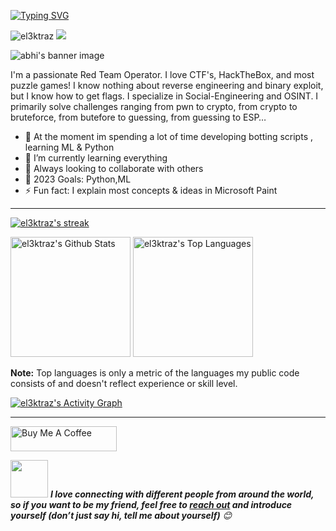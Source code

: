 [![Typing SVG](https://readme-typing-svg.herokuapp.com?multiline=true&width=500&lines=Entry-level+Software+Developer.++++++++++)](https://git.io/typing-svg)

<p> <img src="https://komarev.com/ghpvc/?username=el3ktraz&label=Profile%20views&color=blueviolet&style=flat" alt="el3ktraz" /> <img src="https://shields.io/endpoint?url=https://wakapi.dev/api/compat/shields/v1/el3ktraz/interval:30_days&color=blueviolet&label=Coding%20stats%20(last 30 days)" /> </p>

![abhi's banner image](https://github.com/el3ktraz/el3ktraz/assets/86217941/d88db363-3577-45ca-89ff-ba5ac6eeab5e)

I'm a passionate Red Team Operator. I love CTF's, HackTheBox, and most puzzle games! I know nothing about reverse engineering and binary exploit, but I know how to get flags. I specialize in Social-Engineering and OSINT. I primarily solve challenges ranging from pwn to crypto, from crypto to bruteforce, from butefore to guessing, from guessing to ESP…

- 🔭 At the moment im spending a lot of time developing  botting scripts , learning ML & Python
- 🌱 I’m currently learning everything 
- 👯 Always looking to collaborate with others 
- 🥅 2023 Goals: Python,ML 
- ⚡ Fun fact: I explain most concepts & ideas in Microsoft Paint

----

  <!-- GitHub Readme Streak Stats  -->
  <p>
    <a href="https://github.com/DenverCoder1/github-readme-streak-stats">
      <img title="🔥 Get streak stats for your profile at git.io/streak-stats" alt="el3ktraz's streak" src="https://streak-stats.demolab.com/?user=el3ktraz&theme=monokai-metallian&hide_border=true"/>
    </a>
    
  </p>


  <!-- profile stats  -->

  <a><img alt="el3ktraz's Github Stats" src="https://github-readme-stats.vercel.app/api/?username=el3ktraz&show_icons=true&include_all_commits=true&count_private=true&theme=react&hide_border=true&bg_color=1F222E&title_color=F85D7F&icon_color=F8D866" height="192px"/></a>
  <a href="https://github.com/anuraghazra/github-readme-stats"><img alt="el3ktraz's Top Languages" src="https://denvercoder1-github-readme-stats.vercel.app/api/top-langs/?username=el3ktraz&langs_count=8&layout=compact&theme=react&hide_border=true&bg_color=1F222E&title_color=F85D7F&icon_color=F8D866&hide=Jupyter%20Notebook,Roff" height="192px"/></a>
  <br/>

  <b>Note:</b> Top languages is only a metric of the languages my public code consists of and doesn't reflect experience or skill level.
  
  <!-- https://github.com/ashutosh00710/github-readme-activity-graph -->

  <a href="https://github.com/ashutosh00710/github-readme-activity-graph"><img alt="el3ktraz's Activity Graph" src="https://github-readme-activity-graph.vercel.app/graph/?username=el3ktraz&bg_color=1F222E&color=F8D866&line=F85D7F&point=FFFFFF&hide_border=true" /></a>


<!-- ufff -->
----
<p align="center">

 <a href="https://www.buymeacoffee.com/el3ktraz" target="_blank"><img src="https://cdn.buymeacoffee.com/buttons/default-white.png" alt="Buy Me A Coffee" height="40" width="170" ></a>


<img src="https://media.giphy.com/media/LnQjpWaON8nhr21vNW/giphy.gif" width="60"> <em><b>I love connecting with different people from around the world, so if you want to be my friend, feel free to <a href="https://twitter.com/">reach out</a> and introduce yourself (don’t just say hi, tell me about yourself)</b> 😊 </em>

 

</p>
